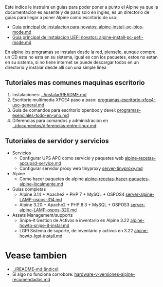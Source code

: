 
Este indice le instruira en guias para poder poner a punto el Alpine 
ya que la documentacion es ausente y de paso solo en ingles, 
es un directorio de guias para llegar a poner Alpine como escritorio de uso:

* [Guia principal de instalacion para novatos: alpine-install-pc-bios-mode.md](alpine-install-pc-bios-mode.md)
* [Guia principal de instalacion UEFI novatos: alpine-install-pc-uefi-mode.md](alpine-install-pc-uefi-mode.md)

En alpine los programas se instalan desde la red, pienselo, aunque compre un CD este no esta en su sistema, 
igual es con los paquetes, estos no estan en su sistema, si no tiene internet se puede descargar todos 
en un directorio y instalar desde alli con una simple linea

## Tutoriales mas comunes maquinas escritorio

1. Instalaciones: [../instalar/README.md](../instalar/README.md)
2. Escritorio multimedia XFCE4 paso a paso: [programas-escritorio-xfce4-uso-general.md](programas-escritorio-xfce4-uso-general.md)
3. Guia de comandos para escritorio openbox y devel: [programas-esenciales-todo-en-uno.md](programas-esenciales-todo-en-uno.md)
4. Diferencias para comandos y administracion en [../documentos/diferencias-entre-linux.md](../documentos/diferencias-entre-linux.md) 

## Tutoriales de servidor y servicios

* Servicios
    * Configurar UPS APC como servicio y paquetes web [alpine-recetas-apcupsd-service.md](alpine-recetas-apcupsd-service.md)
    * Configurar servidor proxy web tinyproxy [server-tinyproxy.md](server-tinyproxy.md)
* Alpine
    * Como hacer paquetes de alpine [alpine-recetas-hacer-paquetes-alpine-localmente.md](alpine-recetas-hacer-paquetes-alpine-localmente.md)
* Guias completas
    * Alpine 3.14 + Apache2 + PHP 7 + MySQL + OSPOS4 [server-alpine-LAMP-ospos-314.md](server-alpine-LAMP-ospos-314.md)
    * Alpine 3.20 + Apache2 + PHP 8.3 + MySQL + OSPOS3 [server-alpine-LAMP-ospos-320.md](server-alpine-LAMP-ospos-320.md)
* Assets Management/supports
    * Snipe-it Gestion de Activos e inventario en Alpine 3.22 [alpine-howto-snipe-it-instal.md](alpine-howto-snipe-it-instal.md)
    * LGPI Sistema de soporte, de inventario y activos en 3.22 [alpine-howto-lgpi-install.md](alpine-howto-lgpi-install.md)

# Vease tambien

* [../README-md (indice)](../README-md)
* Si algo no funciona corrobore: [hardware-y-versiones-alpine-recomendados.md](hardware-y-versiones-alpine-recomendados.md)
